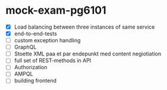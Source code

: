# mock-exam-pg6101


 
- [X] Load balancing between three instances of same service
- [X] end-to-end-tests
- [ ] custom exception handling 
- [ ] GraphQL 
- [ ] Stoette XML paa et par endepunkt med content negiotiation
- [ ] full set of REST-methods in API
- [ ] Authorization 
- [ ] AMPQL 
- [ ] building frontend 
